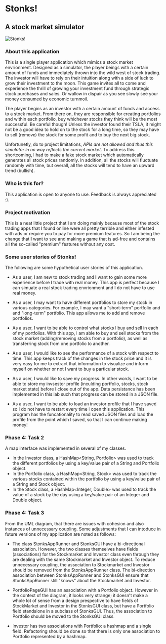 # Stonks!

## A stock market simulator

![Stonks!](https://github.students.cs.ubc.ca/CPSC210-2020W-T2/project_n1a0o/blob/master/data/images/stonks.png)

### About this application

This is a single player application which mimics a stock market envrionment. Designed as a simulator, the player beings with a certain amount of funds and immediately thrown into the wild west of stock trading. The investor will have to rely on their intuition along with a side of luck to grow their investment to the moon. This game invites all to come and experience the thrill of growing your investment fund through strategic stock purchases and sales. Or wallow in dispair as you see slowly see your money consumed by economic turnmoil.

The player begins as an investor with a certain amount of funds and access to a stock market. From there on, they are responsible for creating portfolios and within each portfolio, buy whichever stocks they think will be the most successful. Be careful though! Unless the investor found their TSLA, it might not be a good idea to hold on to the stock for a long time, so they may have to sell (remove) the stock for some profit and to buy the next big stock. 

Unfortunetly, do to project limitations, *APIs are not allowed and thus this simulator in no way reflects the current market*. To address this shortcoming, I had to make a fake stock market which automatically generates all stock prices randomly. In addition, all the stocks will fluctuate randomly with time, but overall, all the stocks will tend to have an upward trend (bullish). 

### Who is this for?

This application is open to anyone to use. Feedback is always appreciated :). 

### Project motivation

This is a neat little project that I am doing mainly because most of the stock trading apps that I found online were all pretty terrible and either infested with ads or require you to pay for more premium features. So I am being the change that I want to see and making a game that is ad-free and contains all the so-called "premium" features without any cost. 

### Some user stories of Stonks!

The following are some hypothetical user stories of this application.

- As a user, I am new to stock trading and I want to gain some more experience before I trade with real money. This app is perfect because I can simuate a real stock trading envrionment and I do not have to use real money.

- As a user, I may want to have different portfolios to store my stock in various categories. For example, I may want a "short-term" portfolio and and "long-term" portfolio. This app allows me to add and remove portfolios.

- As a user, I want to be able to control what stocks I buy and sell in each of my portfolios. With this app, I am able to buy and sell stocks from the stock market (adding/removing stocks from a portfolio), as well as transferring stock from one portfolio to another.

- As a user, I would like to see the performance of a stock with respect to time. This app keeps track of the changes in the stock price and it is very easy for me to extract that information to visualize and inform myself on whether or not I want to buy a particular stock.

- As a user, I would like to save my progress. In other words, I want to be able to store my invsestor profile (inculding portfolio, stocks, stock market state) before I close out of the app. Data persistance has been implemented in this lab such that progress can be stored in a JSON file.

- As a user, I want to be able to load an investor profile that I have saved so I do not have to restart every time I open this application. This program has the funcationality to read saved JSON files and load the profile from the point which I saved, so that I can continue making money!

### Phase 4: Task 2
A map interface was implemented in several of my classes.

- In the Investor class, a HashMap<String, Portfolio> was used to track the different portfolios by using a key/value pair of a String and Portfolio object.
- In the Portfolio class, a HashMap<String, Stock> was used to track the various stocks contained within the portfolio by using a key/value pair of a String and Stock object.
- In the Stock class, a HashMap<Integer, Double> was used to track the value of a stock by the day using a key/value pair of an Integer and Double object.

### Phase 4: Task 3
From the UML diagram, that there are issues with cohesion and also instances of unnecessary coupling. Some adjustments that I can intoduce in future versions of my application are noted as follows:

- The class StonksAppRunner and StonksGUI have a bi-directional association. However, the two classes themselves have fields (associations) for the Stockmarket and Investor class even through they are dealing with the same Stockmarket and Investor object. To reduce unnecessary coupling, the association to Stockmarket and Investor should be removed from the StonksAppRunner class. The bi-direction association between StonksAppRunner and StonksGUI ensure that StonksAppRunner still "knows" about the Stockmarket and Investor.

- PortfolioPageGUI has an association with a Portfolio object. However in the context of the diagram, it looks very strange; it doesn't make a whole lot of sense from a design prespective to have fields of StockMarket and Investor in the StonksGUI class, but have a Portfolio field standalone in a subclass of StonksGUI. Thus, the association to Portfolio should be moved to the StonksGUI class. 

- Investor has two associations with Portfolio: a hashmap and a single field. Refactoring should be done so that there is only one association to Portfolio represented by a hashmap. 

